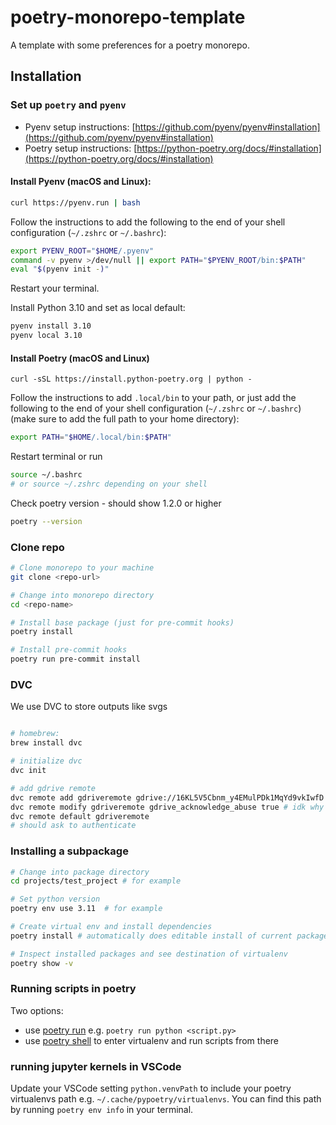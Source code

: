 # poetry-monorepo-template

A template with some preferences for a poetry monorepo.

## Installation

### Set up `poetry` and `pyenv`

- Pyenv setup instructions: [https://github.com/pyenv/pyenv#installation](https://github.com/pyenv/pyenv#installation)
- Poetry setup instructions: [https://python-poetry.org/docs/#installation](https://python-poetry.org/docs/#installation)

#### Install Pyenv (macOS and Linux):

```bash
curl https://pyenv.run | bash
```

Follow the instructions to add the following to the end of your shell configuration (`~/.zshrc` or `~/.bashrc`):

```bash
export PYENV_ROOT="$HOME/.pyenv"
command -v pyenv >/dev/null || export PATH="$PYENV_ROOT/bin:$PATH"
eval "$(pyenv init -)"
```

Restart your terminal.

Install Python 3.10 and set as local default:

```bash
pyenv install 3.10
pyenv local 3.10
```

#### Install Poetry (macOS and Linux)

```
curl -sSL https://install.python-poetry.org | python -
```

Follow the instructions to add `.local/bin` to your path, or just add the following to the end of your shell configuration (`~/.zshrc` or `~/.bashrc`) (make sure to add the full path to your home directory):

```bash
export PATH="$HOME/.local/bin:$PATH"
```

Restart terminal or run

```bash
source ~/.bashrc
# or source ~/.zshrc depending on your shell
```

Check poetry version - should show 1.2.0 or higher

```bash
poetry --version
```

### Clone repo

```bash
# Clone monorepo to your machine
git clone <repo-url>

# Change into monorepo directory
cd <repo-name>

# Install base package (just for pre-commit hooks)
poetry install

# Install pre-commit hooks
poetry run pre-commit install

```

### DVC

We use DVC to store outputs like svgs

```bash

# homebrew:
brew install dvc

# initialize dvc
dvc init

# add gdrive remote
dvc remote add gdriveremote gdrive://16KL5V5Cbnm_y4EMulPDk1MqYd9vkIwfD
dvc remote modify gdriveremote gdrive_acknowledge_abuse true # idk why need to do this
dvc remote default gdriveremote
# should ask to authenticate
```

### Installing a subpackage

```bash
# Change into package directory
cd projects/test_project # for example

# Set python version
poetry env use 3.11  # for example

# Create virtual env and install dependencies
poetry install # automatically does editable install of current package

# Inspect installed packages and see destination of virtualenv
poetry show -v
```

### Running scripts in poetry

Two options:

- use [poetry run](https://python-poetry.org/docs/cli/#run) e.g. `poetry run python <script.py>`
- use [poetry shell](https://python-poetry.org/docs/cli/#shell) to enter virtualenv and run scripts from there

### running jupyter kernels in VSCode

Update your VSCode setting `python.venvPath` to include your poetry virtualenvs path e.g. `~/.cache/pypoetry/virtualenvs`. You can find this path by running `poetry env info` in your terminal.
